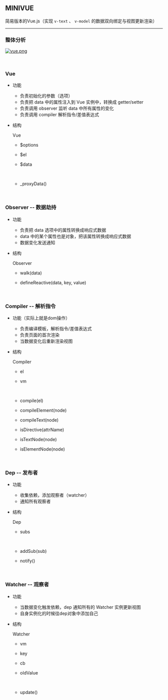 ## MINIVUE

简易版本的Vue.js（实现 `v-text` 、 `v-model` 的数据双向绑定与视图更新渲染）

----

### 整体分析

[![vue.png](https://z4a.net/images/2020/08/23/vue.png)](https://z4a.net/image/T84mDk)

​			

### Vue

- 功能
  - 负责初始化的参数（选项）
  - 负责把 data 中的属性注入到 Vue 实例中，转换成 getter/setter
  - 负责调用 observer 监听 data 中所有属性的变化
  - 负责调用 compiler 解析指令/差值表达式

- 结构

   Vue
  - $options
  - $el
  - $data
  
    ​	
    
  - _proxyData()
  
    ​		

### Observer -- 数据劫持

- 功能
  - 负责把 data 选项中的属性转换成响应式数据
  - data 中的某个属性也是对象，把该属性转换成响应式数据
  - 数据变化发送通知

- 结构

   Observer
  - walk(data)
  - defineReactive(data, key, value)
  
    ​		

### Compiler -- 解析指令

- 功能（实际上就是dom操作）
  - 负责编译模板，解析指令/差值表达式
  - 负责页面的首次渲染
  - 当数据变化后重新渲染视图

- 结构

   Compiler
  - el
  - vm
  
    ​		
    
  - compile(el)
  - compileElement(node)
  - compileText(node)
  - isDirective(attrName)
  - isTextNode(node)
  - isElementNode(node)

    ​		

### Dep -- 发布者

- 功能
  - 收集依赖，添加观察者（watcher）
  - 通知所有观察者

- 结构

   Dep
  - subs
  
    ​	
    
  - addSub(sub)
  - notify()
  
    ​	

### Watcher -- 观察者

- 功能
  - 当数据变化触发依赖，dep 通知所有的 Watcher 实例更新视图
  - 自身实例化的时候往dep对象中添加自己

- 结构

   Watcher
  - vm
  - key
  - cb
  - oldValue
  
    ​	
    
  - update()
